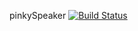 pinkySpeaker [![Build Status](https://travis-ci.com/fivosts/pinkySpeaker.svg?branch=master)](https://travis-ci.com/fivosts/pinkySpeaker)
